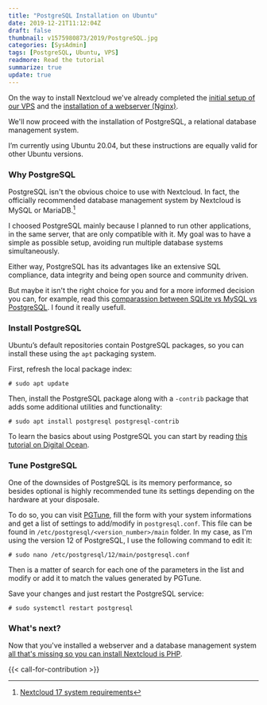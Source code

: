 ```yaml
---
title: "PostgreSQL Installation on Ubuntu"
date: 2019-12-21T11:12:04Z
draft: false
thumbnail: v1575980873/2019/PostgreSQL.jpg
categories: [SysAdmin]
tags: [PostgreSQL, Ubuntu, VPS]
readmore: Read the tutorial
summarize: true
update: true
---
```


On the way to install Nextcloud we've already completed the [initial setup of our VPS](/ubuntu-server-initial-setup/) and the [installation of a webserver (Nginx)](/nginx-installation-on-ubuntu/).

We'll now proceed with the installation of PostgreSQL, a relational database management system.

I’m currently using Ubuntu 20.04, but these instructions are equally valid for other Ubuntu versions.

<!--more-->

### Why PostgreSQL

PostgreSQL isn't the obvious choice to use with Nextcloud. In fact, the officially recommended database management system by Nextcloud is MySQL or MariaDB.[^1]

I choosed PostgreSQL mainly because I planned to run other applications, in the same server, that are only compatible with it. My goal was to have a simple as possible setup, avoiding run multiple database systems simultaneously.

Either way, PostgreSQL has its advantages like an extensive SQL compliance, data integrity and being open source and community driven.

But maybe it isn't the right choice for you and for a more informed decision you can, for example, read this [comparassion between SQLite vs MySQL vs PostgreSQL](https://www.digitalocean.com/community/tutorials/sqlite-vs-mysql-vs-postgresql-a-comparison-of-relational-database-management-systems/). I found it really usefull.

### Install PostgreSQL

Ubuntu’s default repositories contain PostgreSQL packages, so you can install these using the `apt` packaging system.

First, refresh the local package index:
```plain
# sudo apt update
```

Then, install the PostgreSQL package along with a `-contrib` package that adds some additional utilities and functionality:
```plain
# sudo apt install postgresql postgresql-contrib
```

To learn the basics about using PostgreSQL you can start by reading [this tutorial on Digital Ocean](https://www.digitalocean.com/community/tutorials/how-to-install-and-use-postgresql-on-ubuntu-18-04/).

### Tune PostgreSQL

One of the downsides of PostgreSQL is its memory performance, so besides optional is highly recommended tune its settings depending on the hardware at your disposale.

To do so, you can visit [PGTune](https://pgtune.leopard.in.ua/), fill the form with your system informations and get a list of settings to add/modify in `postgresql.conf`. This file can be found in `/etc/postgresql/<version_number>/main` folder. In my case, as I'm using the version 12 of PostgreSQL, I use the following command to edit it:
```plain
# sudo nano /etc/postgresql/12/main/postgresql.conf
```

Then is a matter of search for each one of the parameters in the list and modify or add it to match the values generated by PGTune.

Save your changes and just restart the PostgreSQL service:
```plain
# sudo systemctl restart postgresql
```

### What's next?

Now that you've installed a webserver and a database management system [all that's missing so you can install Nextcloud is PHP](/php-installation-on-ubuntu/).

{{< call-for-contribution >}}

[^1]: [Nextcloud 17 system requirements](https://docs.nextcloud.com/server/17/admin_manual/installation/system_requirements.html#system-requirements)
